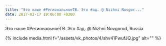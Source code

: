 ```yaml
---
title: "Это наше #РегиональноеТВ. Это #ад. @ Nizhni Novgor..."
date: 2017-02-17 19:06:00 +0300
---
```


Это наше #РегиональноеТВ. Это #ад. @ Nizhni Novgorod, Russia

{% include media.html f="/assets/vk_photos/4/shv41FwufJQ.jpg" alt="" %}
